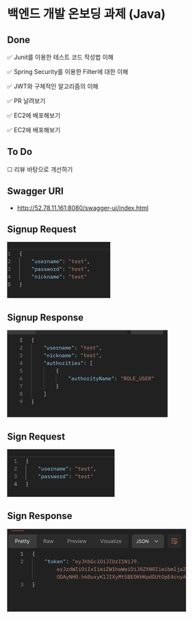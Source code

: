 # 백엔드 개발 온보딩 과제 (Java)

## Done
✅ Junit를 이용한 테스트 코드 작성법 이해

✅ Spring Security를 이용한 Filter에 대한 이해

✅ JWT와 구체적인 알고리즘의 이해

✅ PR 날려보기

✅ EC2에 배포해보기

✅ EC2에 배포해보기

## To Do
☐  리뷰 바탕으로 개선하기

## Swagger URI
- http://52.78.11.161:8080/swagger-ui/index.html

## Signup Request
![img.png](img.png)

## Signup Response
![img_1.png](img_1.png)

## Sign Request
![img_2.png](img_2.png)

## Sign Response
![img_3.png](img_3.png)

